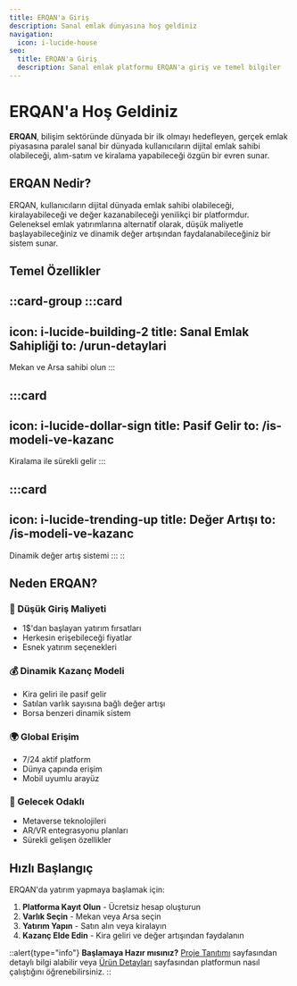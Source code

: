 ```yaml
---
title: ERQAN'a Giriş
description: Sanal emlak dünyasına hoş geldiniz
navigation:
  icon: i-lucide-house
seo:
  title: ERQAN'a Giriş
  description: Sanal emlak platformu ERQAN'a giriş ve temel bilgiler
---
```


# ERQAN'a Hoş Geldiniz

**ERQAN**, bilişim sektöründe dünyada bir ilk olmayı hedefleyen, gerçek emlak piyasasına paralel sanal bir dünyada kullanıcıların dijital emlak sahibi olabileceği, alım-satım ve kiralama yapabileceği özgün bir evren sunar.

## ERQAN Nedir?

ERQAN, kullanıcıların dijital dünyada emlak sahibi olabileceği, kiralayabileceği ve değer kazanabileceği yenilikçi bir platformdur. Geleneksel emlak yatırımlarına alternatif olarak, düşük maliyetle başlayabileceğiniz ve dinamik değer artışından faydalanabileceğiniz bir sistem sunar.

## Temel Özellikler

::card-group
  :::card
  ---
  icon: i-lucide-building-2
  title: Sanal Emlak Sahipliği
  to: /urun-detaylari
  ---
  Mekan ve Arsa sahibi olun
  :::

  :::card
  ---
  icon: i-lucide-dollar-sign
  title: Pasif Gelir
  to: /is-modeli-ve-kazanc
  ---
  Kiralama ile sürekli gelir
  :::

  :::card
  ---
  icon: i-lucide-trending-up
  title: Değer Artışı
  to: /is-modeli-ve-kazanc
  ---
  Dinamik değer artış sistemi
  :::
::

## Neden ERQAN?

### 🎯 Düşük Giriş Maliyeti
- 1$'dan başlayan yatırım fırsatları
- Herkesin erişebileceği fiyatlar
- Esnek yatırım seçenekleri

### 💰 Dinamik Kazanç Modeli
- Kira geliri ile pasif gelir
- Satılan varlık sayısına bağlı değer artışı
- Borsa benzeri dinamik sistem

### 🌍 Global Erişim
- 7/24 aktif platform
- Dünya çapında erişim
- Mobil uyumlu arayüz

### 🚀 Gelecek Odaklı
- Metaverse teknolojileri
- AR/VR entegrasyonu planları
- Sürekli gelişen özellikler

## Hızlı Başlangıç

ERQAN'da yatırım yapmaya başlamak için:

1. **Platforma Kayıt Olun** - Ücretsiz hesap oluşturun
2. **Varlık Seçin** - Mekan veya Arsa seçin
3. **Yatırım Yapın** - Satın alın veya kiralayın
4. **Kazanç Elde Edin** - Kira geliri ve değer artışından faydalanın

::alert{type="info"}
**Başlamaya Hazır mısınız?** [Proje Tanıtımı](/proje-tanitimi) sayfasından detaylı bilgi alabilir veya [Ürün Detayları](/urun-detaylari) sayfasından platformun nasıl çalıştığını öğrenebilirsiniz.
::
